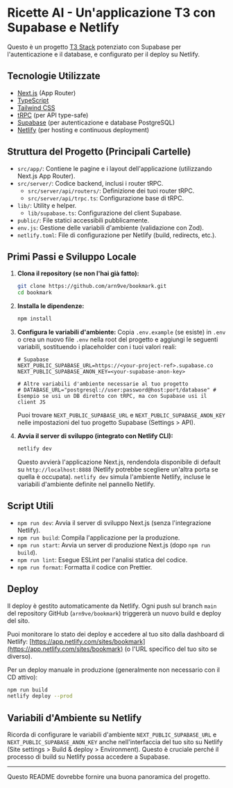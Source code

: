 # Ricette AI - Un'applicazione T3 con Supabase e Netlify

Questo è un progetto [T3 Stack](https://create.t3.gg/) potenziato con Supabase per l'autenticazione e il database, e configurato per il deploy su Netlify.

## Tecnologie Utilizzate

-   [Next.js](https://nextjs.org) (App Router)
-   [TypeScript](https://www.typescriptlang.org/)
-   [Tailwind CSS](https://tailwindcss.com)
-   [tRPC](https://trpc.io) (per API type-safe)
-   [Supabase](https://supabase.io) (per autenticazione e database PostgreSQL)
-   [Netlify](https://www.netlify.com/) (per hosting e continuous deployment)

## Struttura del Progetto (Principali Cartelle)

-   `src/app/`: Contiene le pagine e i layout dell'applicazione (utilizzando Next.js App Router).
-   `src/server/`: Codice backend, inclusi i router tRPC.
    -   `src/server/api/routers/`: Definizione dei tuoi router tRPC.
    -   `src/server/api/trpc.ts`: Configurazione base di tRPC.
-   `lib/`: Utility e helper.
    -   `lib/supabase.ts`: Configurazione del client Supabase.
-   `public/`: File statici accessibili pubblicamente.
-   `env.js`: Gestione delle variabili d'ambiente (validazione con Zod).
-   `netlify.toml`: File di configurazione per Netlify (build, redirects, etc.).

## Primi Passi e Sviluppo Locale

1.  **Clona il repository (se non l'hai già fatto):**
    ```bash
    git clone https://github.com/arn9ve/bookmark.git
    cd bookmark
    ```

2.  **Installa le dipendenze:**
    ```bash
    npm install
    ```

3.  **Configura le variabili d'ambiente:**
    Copia `.env.example` (se esiste) in `.env` o crea un nuovo file `.env` nella root del progetto e aggiungi le seguenti variabili, sostituendo i placeholder con i tuoi valori reali:
    ```env
    # Supabase
    NEXT_PUBLIC_SUPABASE_URL=https://<your-project-ref>.supabase.co
    NEXT_PUBLIC_SUPABASE_ANON_KEY=<your-supabase-anon-key>

    # Altre variabili d'ambiente necessarie al tuo progetto
    # DATABASE_URL="postgresql://user:password@host:port/database" # Esempio se usi un DB diretto con tRPC, ma con Supabase usi il client JS
    ```
    Puoi trovare `NEXT_PUBLIC_SUPABASE_URL` e `NEXT_PUBLIC_SUPABASE_ANON_KEY` nelle impostazioni del tuo progetto Supabase (Settings > API).

4.  **Avvia il server di sviluppo (integrato con Netlify CLI):**
    ```bash
    netlify dev
    ```
    Questo avvierà l'applicazione Next.js, rendendola disponibile di default su `http://localhost:8888` (Netlify potrebbe scegliere un'altra porta se quella è occupata). `netlify dev` simula l'ambiente Netlify, incluse le variabili d'ambiente definite nel pannello Netlify.

## Script Utili

-   `npm run dev`: Avvia il server di sviluppo Next.js (senza l'integrazione Netlify).
-   `npm run build`: Compila l'applicazione per la produzione.
-   `npm run start`: Avvia un server di produzione Next.js (dopo `npm run build`).
-   `npm run lint`: Esegue ESLint per l'analisi statica del codice.
-   `npm run format`: Formatta il codice con Prettier.

## Deploy

Il deploy è gestito automaticamente da Netlify. Ogni push sul branch `main` del repository GitHub (`arn9ve/bookmark`) triggererà un nuovo build e deploy del sito.

Puoi monitorare lo stato dei deploy e accedere al tuo sito dalla dashboard di Netlify: [https://app.netlify.com/sites/bookmark](https://app.netlify.com/sites/bookmark) (o l'URL specifico del tuo sito se diverso).

Per un deploy manuale in produzione (generalmente non necessario con il CD attivo):
```bash
npm run build
netlify deploy --prod
```

## Variabili d'Ambiente su Netlify

Ricorda di configurare le variabili d'ambiente `NEXT_PUBLIC_SUPABASE_URL` e `NEXT_PUBLIC_SUPABASE_ANON_KEY` anche nell'interfaccia del tuo sito su Netlify (Site settings > Build & deploy > Environment). Questo è cruciale perché il processo di build su Netlify possa accedere a Supabase.

---

Questo README dovrebbe fornire una buona panoramica del progetto.
